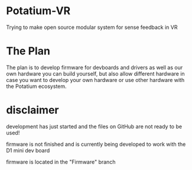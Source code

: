 # Potatium-VR
Trying to make open source modular system for sense feedback in VR
# The Plan
The plan is to develop firmware for devboards and drivers as well as our own hardware you can build yourself, but also allow different hardware in case you want to develop your own hardware or use other hardware with the Potatium ecosystem.
# disclaimer
development has just started and the files on GitHub are not ready to be used!

firmware is not finished and is currently being developed to work with the D1 mini dev board

firmware is located in the "Firmware" branch
